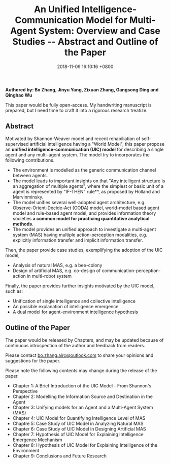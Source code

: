 ﻿---
layout: post
title:  "An Unified Intelligence-Communication Model for Multi-Agent System: Overview and Case Studies -- Abstract and Outline of the Paper"
date:   2018-11-09 16:10:16 +0800
categories: Open-Access Research Paper
---
**Authored by: Bo Zhang, Jinyu Yang, Zixuan Zhang, Gangsong Ding and Qinghao Wu**

This paper would be fully open-access. My handwriting manuscript is prepared, but I need time to craft it into a rigorous research treatize. 

## Abstract 

Motivated by Shannon-Weaver model and recent rehabiliation of self-supervised artificial intelligence having a "World Model", this paper propose an **unified intelligence-communication (UIC) model** for describing a single agent and any multi-agent system. 
The model try to incorporates the following contributions.
+ The environment is modelled as the generic communication channel between agents. 
+ The model leads to important insights on that "Any intelligent structure is an aggregation of multiple agents", where the simplest or basic unit of a agent is represented by "IF-THEN" rule**, as proposed by Holland and Marvinminsky.
+ The model unifies several well-adopted agent architecture, e.g. Observe-Orient-Decide-Act (OODA) model, world-model based agent model and rule-based agent model, and provides information theory societies **a common model for practicing quantitative analytical methods**.
+ The model provides an unified approach to investigate a multi-agent system (MAS) having multiple action-perception modalities, e.g. explicitly information transfer and implicit information transfer.

Then, the paper provide case studies, exemplifying the adoption of the UIC model, 
+ Analysis of natural MAS, e.g. a bee-colony
+ Design of artificial MAS, e.g. co-design of communication-perception-action in multi-robot system

Finally, the paper provides further insights motivated by the UIC model, such as:
+ Unification of single intelligence and collective intelligence
+ An possible explanation of intelligence emergence
+ A dual model for agent-environment intelligence hypothesis

## Outline of the Paper
The paper would be released by Chapters, and may be updated because of continuous 
introspection of the author and feedback from readers. 

Please contact bo.zhang.airc@outlook.com to share your opinions and suggestions for the paper. 

Please note the following contents may change during the release of the paper.
+ Chapter 1: A Brief Introduction of the UIC Model - From Shannon's Perspective
+ Chapter 2: Modelling the Information Source and Destination in the Agent
+ Chapter 3: Unifying models for an Agent and a Multi-Agent System (MAS)
+ Chapter 4: UIC Model for Quantifying Intelligence Level of MAS 
+ Chaptre 5: Case Study of UIC Model in Analyzing Natural MAS
+ Chapter 6: Case Study of UIC Model in Designing Artificial MAS
+ Chapter 7: Hypothesis of UIC Model for Explaining Intelligence Emergence Mechanism
+ Chapter 8: Hypothesis of UIC Model for Explaining Intelligence of the Environment
+ Chapter 9: Conclusions and Future Research

<div id="gitmentContainer">
</div>
<link rel="stylesheet" href="https://imsun.github.io/gitment/style/default.css">

<script src="https://imsun.github.io/gitment/dist/gitment.browser.js"></script>
<script>

var gitment = new Gitment({
    
owner: 'uicm-mas',
    
repo: 'https://github.com/uicm-mas/uicm-mas.github.io',
    
oauth: {
        client_id: '586c9be8bf52696ba2e3',
        
client_secret: '6734dd6457c5b1f8cc9b7ee4891618d61cd7e0f9',
   
 },

});

gitment.render('gitmentContainer');

</script>

